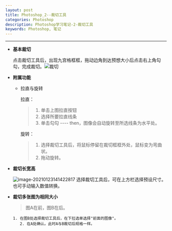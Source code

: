```yaml
---
layout: post
title: Photoshop_2--裁切工具
categories: Photoshop
description: Photoshop学习笔记-2-裁切工具
keywords: Photoshop, 笔记
---
```


___
* **基本裁切**

  点击裁切工具后，出现九宫格框框，拖动边角到达预想大小后点击右上角勾勾，完成裁切。![裁切](https://i.loli.net/2021/01/23/UHn2bcgtNr4YRPk.png)

* **附属功能**

    * 拉直与旋转

      拉直：

         > 1. 单击上图拉直按钮
         > 2. 选择所要拉直线条
         > 3. 单击勾勾 ---- then，图像会自动旋转至所选线条为水平处。
      
      旋转：
      
         >1. 选择裁切工具后，将鼠标停留在裁切框框外处，鼠标变为弯曲状。
         >2. 拖动旋转。
    
* **裁切长宽高**

  ![image-20210123141422817](https://i.loli.net/2021/01/23/6IlaH5RQJULz4Dd.png)
  选择裁切工具后，可在上方栏选择预设尺寸。 也可手动输入数值转换。

* **裁切多张图为相同大小**

  > 图A在前，图B在后。

      1. 在图B处选择裁切工具后，在下拉选单选择"前面的图像"。 
         2. 在A处确认。此时A与B裁切后规格一样。